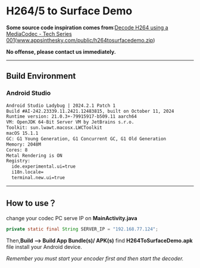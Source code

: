 # H264/5 to Surface Demo

**Some source code inspiration comes from**:[Decode H264 using a MediaCodec - Tech Series 001](https://www.youtube.com/watch?app=desktop&v=5mzVaWtxwos)(www.appsinthesky.com/public/h264tosurfacedemo.zip)

**No offense, please contact us immediately.**

---

## Build Environment

### Android Studio

```tex
Android Studio Ladybug | 2024.2.1 Patch 1
Build #AI-242.23339.11.2421.12483815, built on October 11, 2024
Runtime version: 21.0.3+-79915917-b509.11 aarch64
VM: OpenJDK 64-Bit Server VM by JetBrains s.r.o.
Toolkit: sun.lwawt.macosx.LWCToolkit
macOS 15.1.1
GC: G1 Young Generation, G1 Concurrent GC, G1 Old Generation
Memory: 2048M
Cores: 8
Metal Rendering is ON
Registry:
  ide.experimental.ui=true
  i18n.locale=
  terminal.new.ui=true
```





---

## How to use？

change your codec PC serve IP on **MainActivity.java**

```java
private static final String SERVER_IP = "192.168.77.124";
```

Then,**Build --> Build App Bundle(s)/ APK(s)** find **H264ToSurfaceDemo.apk** file install your Android device.

*Remember you must start your encoder first and then start the decoder.*